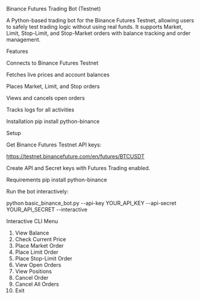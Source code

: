 Binance Futures Trading Bot (Testnet)

A Python-based trading bot for the Binance Futures Testnet, allowing users to safely test trading logic without using real funds.
It supports Market, Limit, Stop-Limit, and Stop-Market orders with balance tracking and order management.

Features

Connects to Binance Futures Testnet

Fetches live prices and account balances

Places Market, Limit, and Stop orders

Views and cancels open orders

Tracks logs for all activities

Installation
pip install python-binance

Setup

Get Binance Futures Testnet API keys:

https://testnet.binancefuture.com/en/futures/BTCUSDT

Create API and Secret keys with Futures Trading enabled.

Requirements
pip install python-binance


Run the bot interactively:

python basic_binance_bot.py --api-key YOUR_API_KEY --api-secret YOUR_API_SECRET --interactive

Interactive CLI Menu
1. View Balance
2. Check Current Price
3. Place Market Order
4. Place Limit Order
5. Place Stop-Limit Order
6. View Open Orders
7. View Positions
8. Cancel Order
9. Cancel All Orders
0. Exit
